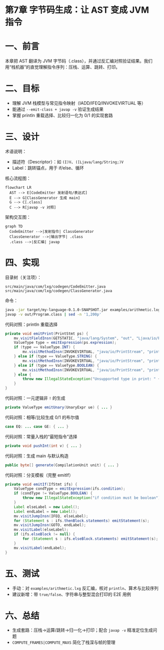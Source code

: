 # 第7章 字节码生成：让 AST 变成 JVM 指令

# 一、前言
本章把 AST 翻译为 JVM 字节码（.class），并通过反汇编对照验证结果。我们用“栈机器”的直觉理解指令序列：压栈、运算、跳转、打印。

# 二、目标
- 理解 JVM 栈模型与常见指令映射（IADD/IFEQ/INVOKEVIRTUAL 等）
- 能通过 `--emit-class + javap -v` 验证生成结果
- 掌握 println 重载选择、比较归一化为 0/1 的实现套路

# 三、设计
术语说明：
- 描述符（Descriptor）：如 `(I)V`、`([Ljava/lang/String;)V`
- Label：跳转锚点，用于 if/else、循环

核心流程图：
```mermaid
flowchart LR
  AST --> E[CodeEmitter 发射语句/表达式]
  E --> G[ClassGenerator 生成 main]
  G --> C[.class]
  C --> R[javap -v 对照]
```

架构交互图：
```mermaid
graph TD
  CodeEmitter -->|发射指令| ClassGenerator
  ClassGenerator -->|输出字节| .class
  .class -->|反汇编| javap
```

# 四、实现
目录树（关注项）：
```text
src/main/java/com/lxg/codegen/CodeEmitter.java
src/main/java/com/lxg/codegen/ClassGenerator.java
```

命令：
```bash
java -jar target/my-language-0.1.0-SNAPSHOT.jar examples/arithmetic.lxg --emit-class=out/Program.class
javap -v out/Program.class | sed -n '1,200p'
```

代码对照：println 重载选择
```74:86:src/main/java/com/lxg/codegen/CodeEmitter.java
private void emitPrint(PrintStmt ps) {
    mv.visitFieldInsn(GETSTATIC, "java/lang/System", "out", "Ljava/io/PrintStream;");
    ValueType type = emitExpression(ps.expression);
    if (type == ValueType.INT) {
        mv.visitMethodInsn(INVOKEVIRTUAL, "java/io/PrintStream", "println", "(I)V", false);
    } else if (type == ValueType.STRING) {
        mv.visitMethodInsn(INVOKEVIRTUAL, "java/io/PrintStream", "println", "(Ljava/lang/String;)V", false);
    } else if (type == ValueType.BOOLEAN) {
        mv.visitMethodInsn(INVOKEVIRTUAL, "java/io/PrintStream", "println", "(Z)V", false);
    } else {
        throw new IllegalStateException("Unsupported type in print: " + type);
    }
}
```

代码对照：一元逻辑非 `!` 的生成
```178:201:src/main/java/com/lxg/codegen/CodeEmitter.java
private ValueType emitUnary(UnaryExpr ue) { ... }
```

代码对照：相等/比较生成 0/1 的布尔值
```229:257:src/main/java/com/lxg/codegen/CodeEmitter.java
case EQ: ... case GE: { ... }
```

代码对照：常量入栈的“最短指令”选择
```263:284:src/main/java/com/lxg/codegen/CodeEmitter.java
private void pushInt(int v) { ... }
```

代码对照：生成 main 与默认构造
```23:53:src/main/java/com/lxg/codegen/ClassGenerator.java
public byte[] generate(CompilationUnit unit) { ... }
```

代码对照：分支模板（完整 emitIf）
```53:68:src/main/java/com/lxg/codegen/CodeEmitter.java
private void emitIf(IfStmt ifs) {
    ValueType condType = emitExpression(ifs.condition);
    if (condType != ValueType.BOOLEAN) {
        throw new IllegalStateException("if condition must be boolean");
    }
    Label elseLabel = new Label();
    Label endLabel = new Label();
    mv.visitJumpInsn(IFEQ, elseLabel);
    for (Statement s : ifs.thenBlock.statements) emitStatement(s);
    mv.visitJumpInsn(GOTO, endLabel);
    mv.visitLabel(elseLabel);
    if (ifs.elseBlock != null) {
        for (Statement s : ifs.elseBlock.statements) emitStatement(s);
    }
    mv.visitLabel(endLabel);
}
```

# 五、测试
- 手动：对 `examples/arithmetic.lxg` 反汇编，核对 `println`、算术与比较序列
- 建议新增：带 `true/false`、字符串与整型混合打印的 E2E 用例

# 六、总结
- 生成套路：压栈→运算/跳转→归一化→打印；配合 `javap -v` 精准定位生成问题
- `COMPUTE_FRAMES|COMPUTE_MAXS` 简化了栈深与帧的管理 